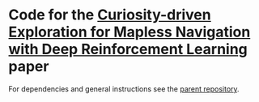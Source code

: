 # Code for the [Curiosity-driven Exploration for Mapless Navigation with Deep Reinforcement Learning](https://arxiv.org/abs/1804.00456) paper

For dependencies and general instructions see the [parent repository](https://github.com/jingweiz/pytorch-rl).